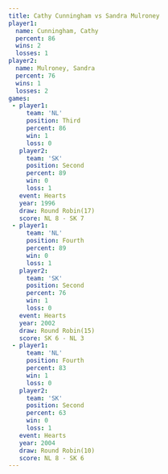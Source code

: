 ```yaml
---
title: Cathy Cunningham vs Sandra Mulroney
player1:                 
  name: Cunningham, Cathy
  percent: 86            
  wins: 2                
  losses: 1              
player2:                 
  name: Mulroney, Sandra 
  percent: 76            
  wins: 1                
  losses: 2              
games:
 - player1:         
     team: 'NL'     
     position: Third
     percent: 86    
     win: 1         
     loss: 0        
   player2:          
     team: 'SK'      
     position: Second
     percent: 89     
     win: 0          
     loss: 1         
   event: Hearts        
   year: 1996           
   draw: Round Robin(17)
   score: NL 8 - SK 7   
 - player1:          
     team: 'NL'      
     position: Fourth
     percent: 89     
     win: 0          
     loss: 1         
   player2:          
     team: 'SK'      
     position: Second
     percent: 76     
     win: 1          
     loss: 0         
   event: Hearts        
   year: 2002           
   draw: Round Robin(15)
   score: SK 6 - NL 3   
 - player1:          
     team: 'NL'      
     position: Fourth
     percent: 83     
     win: 1          
     loss: 0         
   player2:          
     team: 'SK'      
     position: Second
     percent: 63     
     win: 0          
     loss: 1         
   event: Hearts        
   year: 2004           
   draw: Round Robin(10)
   score: NL 8 - SK 6   
---
```

